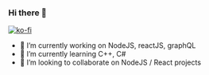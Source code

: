 ### Hi there 👋

[![ko-fi](https://ko-fi.com/img/githubbutton_sm.svg)](https://ko-fi.com/U7U87T60F)

- 🔭 I’m currently working on NodeJS, reactJS, graphQL
- 🌱 I’m currently learning C++, C#
- 👯 I’m looking to collaborate on NodeJS / React projects
